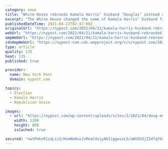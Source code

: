 ```yaml
---
category: news
title: "White House rebrands Kamala Harris’ husband ‘Douglas’ instead of ‘Doug’"
excerpt: "The White House changed the name of Kamala Harris’ husband from “Doug” to “Douglas” Emhoff in an apparent attempt to rebrand him as a more serious guy."
publishedDateTime: 2021-04-22T02:47:00Z
originalUrl: "https://nypost.com/2021/04/21/kamala-harris-husband-rebranded-as-douglas-instead-of-doug/"
webUrl: "https://nypost.com/2021/04/21/kamala-harris-husband-rebranded-as-douglas-instead-of-doug/"
ampWebUrl: "https://nypost.com/2021/04/21/kamala-harris-husband-rebranded-as-douglas-instead-of-doug/amp/"
cdnAmpWebUrl: "https://nypost-com.cdn.ampproject.org/c/s/nypost.com/2021/04/21/kamala-harris-husband-rebranded-as-douglas-instead-of-doug/amp/"
type: article
quality: 135
heat: 135
published: true

provider:
  name: New York Post
  domain: nypost.com

topics:
  - Election
  - Kamala Harris
  - Republican Voice

images:
  - url: "https://nypost.com/wp-content/uploads/sites/2/2021/04/doug-emhoff.jpg?quality=90&strip=all&w=1200"
    width: 1200
    height: 800
    isCached: true

secured: "nwtPmksR1zqLiz2/HvmNeHuxJvMnaC4siyAbIiggwsxL5/aWV5U3jZId7q7driCPa7765d/vgAvkpWHMLPkLkU06IVGcjcJsN0yOy2fvbmVlhI9bFIn+rENrYVLq7Q9VKtA5kzBGVFQQ3Y9wMob9q/m6CvqcrtisAQ1ImqM0ZHTq4I7DCqt5J2Y3DVMicxFRAsHxLRLxnenHT0k/AZrcsY13PfHvpuZvB1npTx0GWKFsfKlLrs1PsAbxJF/du4iC7FOh2KAojWNEpZnFXyKlaQlfTtMk0fQiNnZ/EqW/VHuU1m8ZqAaIl/1uzMsrhVe4DIVatE+Dn1OtSwALzmuGMCCemd9uexX1tHGYyzBWc+U=;PUt46EuTonwLqhYvHrxRsw=="
---
```


